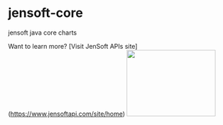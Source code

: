 # jensoft-core
jensoft java core charts 

Want to learn more? [Visit JenSoft APIs site] (https://www.jensoftapi.com/site/home)
<img width="200" height="150" src="https://www.jensoftapi.com/site/WebViewRequest?group=overview&amp;view=pie&amp;width=800&amp;height=600" >


